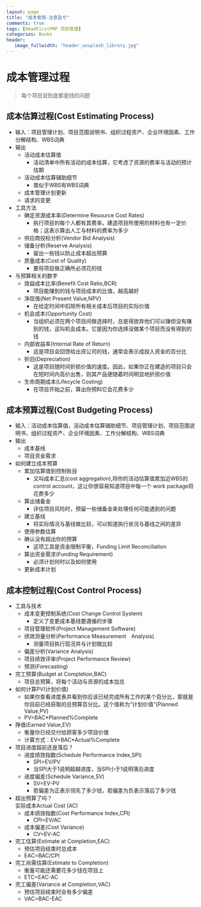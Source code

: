 ```yaml
---
layout: page
title: "成本管理-注意盈亏"
comments: true
tags: [HeadFirstPMP 项目管理]
categories: Books 
header:
   image_fullwidth: "header_unsplash_library.jpg"
---
```

# 成本管理过程

> 每个项目说到底都是钱的问题

## 成本估算过程(Cost Estimating Process)

* 输入：项目管理计划、项目范围说明书、组织过程资产、企业环境因素、工作分解结构、WBS词典
* 输出
    * 活动成本估算值
        * 活动清单中所有活动的成本估算，它考虑了资源的费率与活动的预计估期
    * 活动成本估算辅助细节
        * 类似于WBS有WBS词典
    * 成本管理计划更新
    * 请求的变更
* 工具方法
    * 确定资源成本率(Determine Resource Cost Rates)
        * 执行项目的每个人都有其费率，建造项目所使用的材料也有一定价格；这表示算出人工与材料的费率为多少
    * 供应商投标分析(Vendor Bid Analysis)
    * 储备分析(Reserve Analysis)
        * 留出一些钱以防止成本超出预算
    * 质量成本(Cost of Quality)
        * 要将项目做正确所必须花的钱
* 与预算相关的数字
    * 效益成本比率(Benefit Cost Ratio,BCR)
        * 项目能赚到的钱与项目成本的比值，越高越好
    * 净现值(Net Present Value,NPV)
        * 在给定时间中扣除所有相关成本后项目的实际价值
    * 机会成本(Opportunity Cost)
        * 当组织必须在两个项目间做选择时，总是得放弃他们可以赚但没有赚到的钱，这叫机会成本。它是因为你选择没做某个项目而没有得到的钱
    * 内部收益率(Internal Rate of Return)
        * 这是项目会回馈给出资公司的钱，通常会表示成投入资金的百分比
    * 折旧(Depreciation)
        * 这是项目随时间折损价值的速度。因此，如果你正在建造的项目只会在短时间内高价出售，则其产品便随着时间明显地折损价值
    * 生命周期成本(Lifecycle Costing)
        * 在项目开始之前，算出你预料它会花费多少

## 成本预算过程(Cost Budgeting Process)

* 输入：活动成本估算值，活动成本估算辅助细节、项目管理计划、项目范围说明书、组织过程资产、企业环境因素、工作分解结构、WBS词典
* 输出
    * 成本基线
    * 项目资金需求
* 如何建立成本预算
    * 累加估算值到控制账目
        * 又叫成本汇总(cost aggregation),将你的活动估算值累加近WBS的control account，这让你很容易知道项目中每一个 work package将花费多少
    * 算出储备金
        * 评估项目风险时，预留一些储备金来处理任何可能遇到的问题
    * 建立基线
        * 将实际情况与基线做比较，可以知道执行状况与基线之间的差异
    * 使用参数估算
    * 确认没有超出你的预算
        * 这项工具是资金限制平衡，Funding Limit  Reconciliation
    * 算出资金需求(Funding Requirement)
        * 必须计划何时以及如何使用
    * 更新成本计划

## 成本控制过程(Cost Control Process)

* 工具与技术
    * 成本变更控制系统(Cost Change Control System)
        * 定义了变更成本基线要遵循的步骤
    * 项目管理软件(Project Management Software)
    * 绩效测量分析(Performance Measurement　Analysis)
        * 测量项目执行现况并与计划做比较
    * 偏差分析(Variance Analysis)
    * 项目绩效评审(Project Performance Review)
    * 预测(Forecasting)
* 完工预算(Budget at Completion,BAC)
    * 项目总预算，将每个活动与资源的成本加总
* 如何计算PV(计划价值)
    * 如果你查看进度表并看到你应该已经完成所有工作的某个百分比，那就是你目前已经获取的总预算百分比。这个值称为“计划价值”(Planned Value,PV)
    * PV=BAC*Planned%Complete
* 挣值(Earned Value,EV)
    * 衡量你已经交付给顾客多少项目价值
    * 计算方式：EV=BAC*Actual%Complete
* 项目进度超前还是落后？
    * 进度绩效指数(Schedule Performance Index,SPI)
        * SPI=EV/PV
        * 当SPI大于1说明超越进度，当SPI小于1说明落后进度
    * 进度偏差(Schedule Variance,SV)
        * SV=EV-PV
        * 若偏差为正表示领先了多少钱，若偏差为负表示落后了多少钱
* 超出预算了吗？   
实际成本Actual Cost (AC)
    * 成本绩效指数(Cost Performance Index,CPI)
        * CPI=EV/AC
    * 成本偏差(Cost Variance)
        * CV=EV-AC
* 完工估算(Estimate at Completion,EAC)
    * 预估项目结束时总成本
    * EAC=BAC/CPI
* 完工尚需估算(Estimate to Completion)
    * 衡量可能还需要花多少钱在项目上
    * ETC=EAC-AC
* 完工偏差(Variance at Completion,VAC)
    * 预估项目结束时会有多少偏差
    * VAC=BAC-EAC